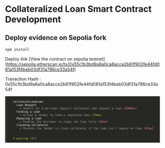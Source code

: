 # Collateralized Loan Smart Contract Development

## Deploy evidence on Sepolia fork

```bash
npm install
```

Deploy link [View the contract on sepolia testnet] (https://sepolia.etherscan.io/tx/0x55c1b3bd9a8a0ca8acce2b61f902fe44fd081a153f4beb03df31a786ce33a54f)

Tranaction Hash : 0x55c1b3bd9a8a0ca8acce2b61f902fe44fd081a153f4beb03df31a786ce33a54f

![testCase](images/testCase.png)
